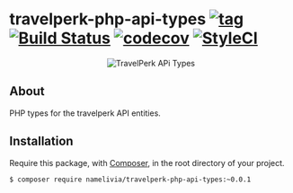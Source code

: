 # travelperk-php-api-types [![tag](https://img.shields.io/github/tag/namelivia/travelperk-php-api-types.svg)](https://github.com/namelivia/travelperk-php-api-types/releases) [![Build Status](https://travis-ci.com/namelivia/travelperk-php-api-types.svg?branch=main)](https://travis-ci.com/namelivia/travelperk-php-api-types) [![codecov](https://codecov.io/gh/namelivia/travelperk-php-api-types/branch/main/graph/badge.svg)](https://codecov.io/gh/namelivia/travelperk-php-api-types) [![StyleCI](https://github.styleci.io/repos/308098129/shield?branch=main&style=flat)](https://github.styleci.io/repos/308098129?branch=main)

<p align="center">
  <img src="https://user-images.githubusercontent.com/1571416/89100428-2c30cd00-d3f7-11ea-9c4a-37b17f9e9ae4.png" alt="TravelPerk APi Types" />
</p>

## About
PHP types for the travelperk API entities.

## Installation

Require this package, with [Composer](https://getcomposer.org/), in the root directory of your project.

```bash
$ composer require namelivia/travelperk-php-api-types:~0.0.1
```

